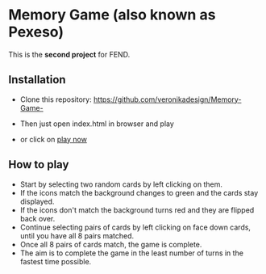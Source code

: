# Memory Game (also known as Pexeso)
This is the **second project** for FEND.

## Installation
- Clone this repository: https://github.com/veronikadesign/Memory-Game-
- Then just open index.html in browser and play 

- or click on [play now](https://htmlpreview.github.io/?https://github.com/veronikadesign/Memory-Game-/blob/master/index.html)

## How to play
- Start by selecting two random cards by left clicking on them.
- If the icons match the background changes to green and the cards stay displayed. 
- If the icons don't match the background turns red and they are flipped back over.
- Continue selecting pairs of cards by left clicking on face down cards, until you have all 8 pairs matched.
- Once all 8 pairs of cards match, the game is complete.
- The aim is to complete the game in the least number of turns in the fastest time possible.
